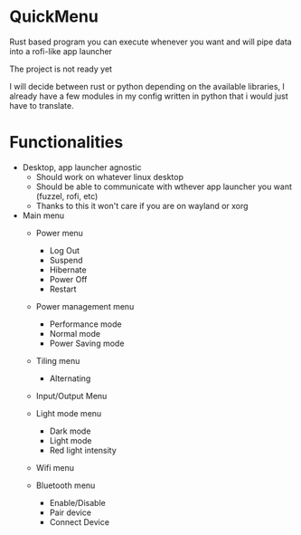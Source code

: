 # QuickMenu
Rust based program you can execute whenever you want and will pipe data into a rofi-like app launcher

The project is not ready yet

I will decide between rust or python depending on the available libraries, I already have
a few modules in my config written in python that i would just have to translate. 

# Functionalities
- Desktop, app launcher agnostic
  - Should work on whatever linux desktop
  - Should be able to communicate with wthever app launcher you want (fuzzel, rofi, etc)
  - Thanks to this it won't care if you are on wayland or xorg
- Main menu
  - Power menu
    - Log Out
    - Suspend
    - Hibernate
    - Power Off
    - Restart
  - Power management menu
    - Performance mode
    - Normal mode
    - Power Saving mode
  - Tiling menu
    - Alternating
    
  - Input/Output Menu
  - Light mode menu
    - Dark mode
    - Light mode
    - Red light intensity
  - Wifi menu
  - Bluetooth menu
    - Enable/Disable
    - Pair device
    - Connect Device
